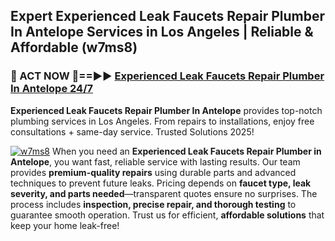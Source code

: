 ## Expert Experienced Leak Faucets Repair Plumber In Antelope Services in Los Angeles | Reliable & Affordable (w7ms8)  

<h3>🚿 ACT NOW 🌟==►► <a href="https://tinyurl.com/2ne6vx2x" rel="nofollow">Experienced Leak Faucets Repair Plumber In Antelope 24/7</a></h3>

**Experienced Leak Faucets Repair Plumber In Antelope** provides top-notch plumbing services in Los Angeles. From repairs to installations, enjoy free consultations + same-day service. Trusted Solutions 2025!

[![w7ms8](https://i.imgur.com/4PFF4AK.jpeg)](https://tinyurl.com/2ne6vx2x)
When you need an **Experienced Leak Faucets Repair Plumber in Antelope**, you want fast, reliable service with lasting results. Our team provides **premium-quality repairs** using durable parts and advanced techniques to prevent future leaks. Pricing depends on **faucet type, leak severity, and parts needed**—transparent quotes ensure no surprises. The process includes **inspection, precise repair, and thorough testing** to guarantee smooth operation. Trust us for efficient, **affordable solutions** that keep your home leak-free!